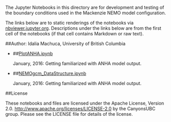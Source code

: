 The Jupyter Notebooks in this directory are for development and testing of
the boundary conditions used in the Mackenzie NEMO model configuration.

The links below are to static renderings of the notebooks via
[nbviewer.jupyter.org](http://nbviewer.jupyter.org/).
Descriptions under the links below are from the first cell of the notebooks
(if that cell contains Markdown or raw text).

##Author: Idalia Machuca, University of British Columbia

* ##[PlotANHA.ipynb](http://nbviewer.jupyter.org/urls/bitbucket.org/CanyonsUBC/mackenzie_canyon/raw/tip/bathymetry/notebooks/PlotANHA.ipynb)  
    
    January, 2016: Getting familiarized with ANHA model output.  

* ##[NEMOgcm_DataStructure.ipynb](http://nbviewer.jupyter.org/urls/bitbucket.org/CanyonsUBC/mackenzie_canyon/raw/tip/bathymetry/notebooks/NEMOgcm_DataStructure.ipynb)  
    
    January, 2016: Getting familiarized with ANHA model output.  


##License

These notebooks and files are licensed under the Apache License, Version 2.0.
http://www.apache.org/licenses/LICENSE-2.0 by the CanyonsUBC group.
Please see the LICENSE file for details of the license.
